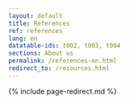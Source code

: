 ```yaml
---
layout: default
title: References
ref: references
lang: en
datatable-ids: t002, t003, t004
sections: About us
permalink: /references-en.html
redirect_to: /resources.html
---
```

<!--markdownlint-disable MD022-->
{% include page-redirect.md %}
